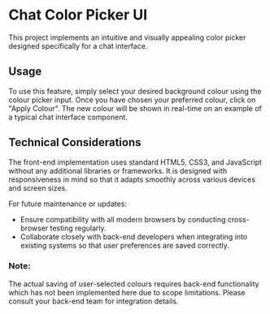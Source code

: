 # Chat Color Picker UI

This project implements an intuitive and visually appealing color picker designed specifically for a chat interface.

## Usage

To use this feature, simply select your desired background colour using the colour picker input. Once you have chosen your preferred colour, click on "Apply Colour". The new colour will be shown in real-time on an example of a typical chat interface component.

## Technical Considerations

The front-end implementation uses standard HTML5, CSS3, and JavaScript without any additional libraries or frameworks. It is designed with responsiveness in mind so that it adapts smoothly across various devices and screen sizes.

For future maintenance or updates:

- Ensure compatibility with all modern browsers by conducting cross-browser testing regularly.
- Collaborate closely with back-end developers when integrating into existing systems so that user preferences are saved correctly.

### Note:

The actual saving of user-selected colours requires back-end functionality which has not been implemented here due to scope limitations. Please consult your back-end team for integration details.